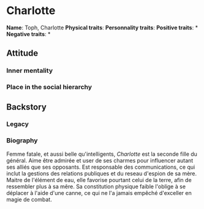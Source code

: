 # Charlotte

**Name**: Toph, Charlotte
**Physical traits**:
**Personnality traits**:
**Positive traits**:
 *
**Negative traits**:
 *

## Attitude
### Inner mentality
### Place in the social hierarchy

## Backstory
### Legacy
### Biography

Femme fatale, et aussi belle qu'intelligents, *Charlotte* est la seconde fille du général. Aime être admirée et user de ses charmes pour influencer autant ses alliés que ses opposants. Est responsable des communications, ce qui inclut la gestions des relations publiques et du reseau d'espion de sa mère. Maitre de l'élément de eau, elle favorise pourtant celui de la terre, afin de ressembler plus à sa mêre. Sa constitution physique faible l'oblige à se déplacer à l'aide d'une canne, ce qui ne l'a jamais empêché d'exceller en magie de combat.


